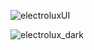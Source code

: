 ![electroluxUI](https://github.com/PeterssonMK/test_assignment_electrolux/assets/113287915/678f7bf7-9028-467e-822e-8aafa407ce72)

![electrolux_dark](https://github.com/PeterssonMK/test_assignment_electrolux/assets/113287915/614a8d55-9993-41bf-b3cf-acda96df6847)
